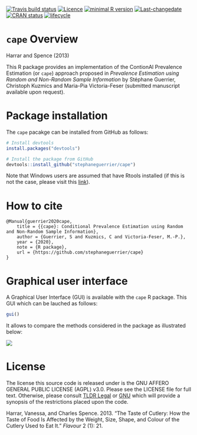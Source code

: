 
<!-- README.md is generated from README.Rmd. Please edit that file -->

<!-- badges: start -->

[![Travis build
status](https://travis-ci.com/stephaneguerrier/cape.svg?branch=master)](https://travis-ci.com/stephaneguerrier/cape)
[![Licence](https://img.shields.io/badge/licence-AGPL--3.0-blue.svg)](https://opensource.org/licenses/AGPL-3.0)
[![minimal R
version](https://img.shields.io/badge/R%3E%3D-3.6.0-6666ff.svg)](https://cran.r-project.org/)
[![Last-changedate](https://img.shields.io/badge/last%20change-2021--01--19-green.svg)](https://github.com/stephaneguerrier/cape)
[![CRAN
status](https://www.r-pkg.org/badges/version/stacks)](https://CRAN.R-project.org/package=stacks)
[![lifecycle](https://img.shields.io/badge/lifecycle-experimental-blue.svg)](https://www.tidyverse.org/lifecycle/#experimental)
<!-- badges: end -->

# `cape` Overview

Harrar and Spence (2013)

This R package provides an implementation of the ContionAl Prevalence
Estimation (or `cape`) approach proposed in *Prevalence Estimation using
Random and Non-Random Sample Information* by Stéphane Guerrier,
Christoph Kuzmics and Maria-Pia Victoria-Feser (submitted manuscript
available upon request).

# Package installation

The `cape` pacakge can be installed from GitHub as follows:

``` r
# Install devtools
install.packages("devtools")

# Install the package from GitHub
devtools::install_github("stephaneguerrier/cape")
```

Note that Windows users are assumed that have Rtools installed (if this
is not the case, please visit this
[link](https://cran.r-project.org/bin/windows/Rtools/)).

# How to cite

    @Manual{guerrier2020cape,
        title = {{cape}: Conditional Prevalence Estimation using Random and Non-Random Sample Information},
        author = {Guerrier, S and Kuzmics, C and Victoria-Feser, M.-P.},
        year = {2020},
        note = {R package},
        url = {https://github.com/stephaneguerrier/cape}
    }

# Graphical user interface

A Graphical User Interface (GUI) is available with the `cape` R package.
This GUI which can be lauched as follows:

``` r
gui()
```

It allows to compare the methods considered in the package as
illustrated below:

![](https://i.imgur.com/k0UrJMC.gif)

# License

The license this source code is released under is the GNU AFFERO GENERAL
PUBLIC LICENSE (AGPL) v3.0. Please see the LICENSE file for full text.
Otherwise, please consult [TLDR
Legal](https://tldrlegal.com/license/gnu-affero-general-public-license-v3-\(agpl-3.0\))
or [GNU](https://www.gnu.org/licenses/agpl-3.0.en.html) which will
provide a synopsis of the restrictions placed upon the code.

<div id="refs" class="references">

<div id="ref-harrar2013taste">

Harrar, Vanessa, and Charles Spence. 2013. “The Taste of Cutlery: How
the Taste of Food Is Affected by the Weight, Size, Shape, and Colour of
the Cutlery Used to Eat It.” *Flavour* 2 (1): 21.

</div>

</div>
